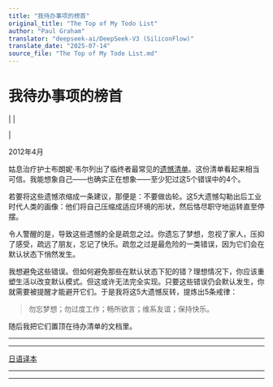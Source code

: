 ```yaml
---
title: "我待办事项的榜首"
original_title: "The Top of My Todo List"
author: "Paul Graham"
translator: "deepseek-ai/DeepSeek-V3 (SiliconFlow)"
translate_date: "2025-07-14"
source_file: "The Top of My Todo List.md"
---
```


# 我待办事项的榜首

| | [](index.html)  
  
|   
  
2012年4月  
  
姑息治疗护士布朗妮·韦尔列出了临终者最常见的[遗憾清单](http://bronnieware.com/regrets-of-the-dying/)。这份清单看起来相当可信。我能想象自己——也确实正在想象——至少犯过这5个错误中的4个。  
  
若要将这些遗憾浓缩成一条建议，那便是：不要做齿轮。这5大遗憾勾勒出后工业时代人类的画像：他们将自己压缩成适应环境的形状，然后恪尽职守地运转直至停摆。  
  
令人警醒的是，导致这些遗憾的全是疏忽之过。你遗忘了梦想，忽视了家人，压抑了感受，疏远了朋友，忘记了快乐。疏忽之过是最危险的一类错误，因为它们会在默认状态下悄然发生。  
  
我想避免这些错误。但如何避免那些在默认状态下犯的错？理想情况下，你应该重塑生活以改变默认模式。但这或许无法完全实现。只要这些错误仍会默认发生，你就需要被提醒才能避开它们。于是我将这5大遗憾反转，提炼出5条戒律：  
  
> 勿忘梦想；勿过度工作；畅所欲言；维系友谊；保持快乐。  

随后我把它们置顶在待办清单的文档里。  
  
  
---  
  
  
---  
[日语译本](https://note.com/tokyojack/n/n2e6a78d2e1e3)  
  
  
  
  

* * *  
  
---
